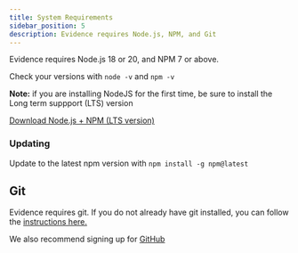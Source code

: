 ```yaml
---
title: System Requirements
sidebar_position: 5
description: Evidence requires Node.js, NPM, and Git
---
```


Evidence requires Node.js 18 or 20, and NPM 7 or above.   

Check your versions with `node -v` and `npm -v`

**Note:** if you are installing NodeJS for the first time, be sure to install the Long term suppport (LTS) version 

<a class="external" href="https://nodejs.org/en/download">Download Node.js + NPM (LTS version)</a>

### Updating

Update to the latest npm version with `npm install -g npm@latest`

## Git

Evidence requires git. If you do not already have git installed, you can follow the [instructions here.](https://git-scm.com/book/en/v2/Getting-Started-Installing-Git)

We also recommend signing up for [GitHub](https://github.com)

